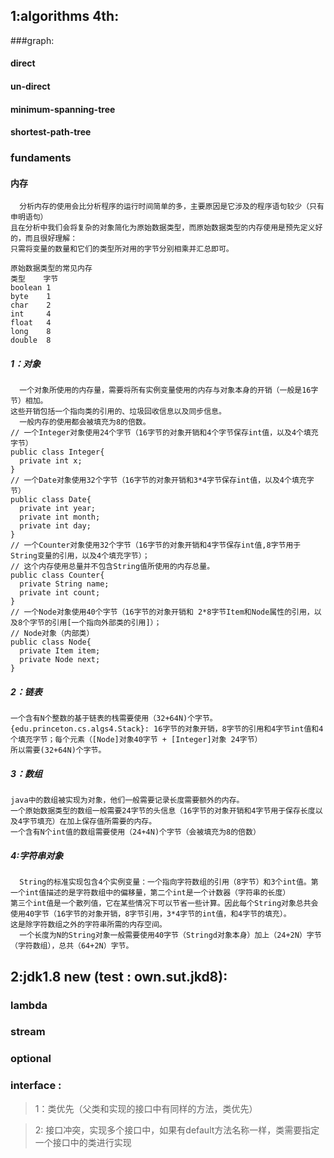 ## 1:algorithms 4th:

###graph: 
#### direct
#### un-direct
#### minimum-spanning-tree
#### shortest-path-tree


### fundaments
#### 内存
      分析内存的使用会比分析程序的运行时间简单的多，主要原因是它涉及的程序语句较少（只有申明语句）
    且在分析中我们会将复杂的对象简化为原始数据类型，而原始数据类型的内存使用是预先定义好的，而且很好理解：
    只需将变量的数量和它们的类型所对用的字节分别相乘并汇总即可。
    
    原始数据类型的常见内存
    类型    字节
    boolean 1
    byte    1
    char    2
    int     4
    float   4
    long    8
    double  8
##### 1：对象
      一个对象所使用的内存量，需要将所有实例变量使用的内存与对象本身的开销（一般是16字节）相加。
    这些开销包括一个指向类的引用的、垃圾回收信息以及同步信息。
      一般内存的使用都会被填充为8的倍数。
    // 一个Integer对象使用24个字节（16字节的对象开销和4个字节保存int值，以及4个填充字节）
    public class Integer{
      private int x;
    }
    // 一个Date对象使用32个字节（16字节的对象开销和3*4字节保存int值，以及4个填充字节）
    public class Date{
      private int year;
      private int month;
      private int day;
    }
    // 一个Counter对象使用32个字节（16字节的对象开销和4字节保存int值,8字节用于String变量的引用，以及4个填充字节）；
    // 这个内存使用总量并不包含String值所使用的内存总量。
    public class Counter{
      private String name;
      private int count;
    }
    // 一个Node对象使用40个字节（16字节的对象开销和 2*8字节Item和Node属性的引用，以及8个字节的引用[一个指向外部类的引用]）；
    // Node对象（内部类）
    public class Node{
      private Item item;
      private Node next;
    }
##### 2：链表
    一个含有N个整数的基于链表的栈需要使用（32+64N)个字节。
    {edu.princeton.cs.algs4.Stack}: 16字节的对象开销，8字节的引用和4字节int值和4个填充字节；每个元素（[Node]对象40字节 + [Integer]对象 24字节）
    所以需要(32+64N)个字节。 
##### 3：数组
    java中的数组被实现为对象，他们一般需要记录长度需要额外的内存。
    一个原始数据类型的数组一般需要24字节的头信息（16字节的对象开销和4字节用于保存长度以及4字节填充）在加上保存值所需要的内存。
    一个含有N个int值的数组需要使用（24+4N)个字节（会被填充为8的倍数） 
##### 4:字符串对象
      String的标准实现包含4个实例变量：一个指向字符数组的引用（8字节）和3个int值。第一个int值描述的是字符数组中的偏移量，第二个int是一个计数器（字符串的长度）
    第三个int值是一个散列值，它在某些情况下可以节省一些计算。因此每个String对象总共会使用40字节（16字节的对象开销，8字节引用，3*4字节的int值，和4字节的填充）。
    这是除字符数组之外的字符串所需的内存空间。
      一个长度为N的String对象一般需要使用40字节（Stringd对象本身）加上（24+2N）字节（字符数组），总共（64+2N）字节。
    

## 2:jdk1.8 new (test : own.sut.jkd8):
### lambda
### stream
### optional
### interface : 
> 1：类优先（父类和实现的接口中有同样的方法，类优先）

> 2: 接口冲突，实现多个接口中，如果有default方法名称一样，类需要指定一个接口中的类进行实现